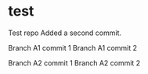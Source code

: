 # test
Test repo
Added a second commit.

Branch A1 commit 1
Branch A1 commit 2

Branch A2 commit 1
Branch A2 commit 2

